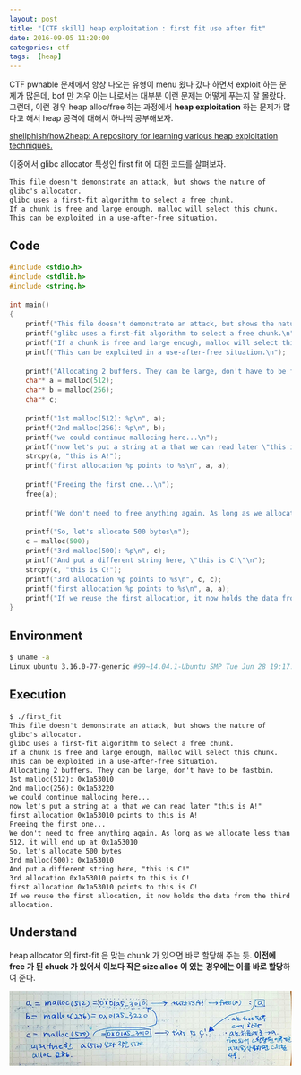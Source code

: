 ```yaml
---
layout: post
title: "[CTF skill] heap exploitation : first fit use after fit"
date: 2016-09-05 11:20:00
categories: ctf
tags:  [heap]
---
```


CTF pwnable 문제에서 항상 나오는 유형이 menu 왔다 갔다 하면서 exploit 하는 문제가 많은데, bof 만 겨우 아는 나로서는 대부분 이런 문제는 어떻게 푸는지 잘 몰랐다.  그런데, 이런 경우 heap alloc/free 하는 과정에서  **heap exploitation** 하는 문제가 많다고 해서 heap 공격에 대해서 하나씩 공부해보자.

<!--more--> 

[shellphish/how2heap: A repository for learning various heap exploitation techniques.](https://github.com/shellphish/how2heap)

이중에서 glibc allocator 특성인 first fit 에 대한 코드를 살펴보자.

```
This file doesn't demonstrate an attack, but shows the nature of glibc's allocator.
glibc uses a first-fit algorithm to select a free chunk.
If a chunk is free and large enough, malloc will select this chunk.
This can be exploited in a use-after-free situation.
```

## Code

```c
#include <stdio.h>
#include <stdlib.h>
#include <string.h>

int main()
{
	printf("This file doesn't demonstrate an attack, but shows the nature of glibc's allocator.\n");
	printf("glibc uses a first-fit algorithm to select a free chunk.\n");
	printf("If a chunk is free and large enough, malloc will select this chunk.\n");
	printf("This can be exploited in a use-after-free situation.\n");

	printf("Allocating 2 buffers. They can be large, don't have to be fastbin.\n");
	char* a = malloc(512);
	char* b = malloc(256);
	char* c;

	printf("1st malloc(512): %p\n", a);
	printf("2nd malloc(256): %p\n", b);
	printf("we could continue mallocing here...\n");
	printf("now let's put a string at a that we can read later \"this is A!\"\n");
	strcpy(a, "this is A!");
	printf("first allocation %p points to %s\n", a, a);

	printf("Freeing the first one...\n");
	free(a);

	printf("We don't need to free anything again. As long as we allocate less than 512, it will end up at %p\n", a);

	printf("So, let's allocate 500 bytes\n");
	c = malloc(500);
	printf("3rd malloc(500): %p\n", c);
	printf("And put a different string here, \"this is C!\"\n");
	strcpy(c, "this is C!");
	printf("3rd allocation %p points to %s\n", c, c);
	printf("first allocation %p points to %s\n", a, a);
	printf("If we reuse the first allocation, it now holds the data from the third allocation.");
}
```

## Environment 

```bash
$ uname -a
Linux ubuntu 3.16.0-77-generic #99~14.04.1-Ubuntu SMP Tue Jun 28 19:17:10 UTC 2016 x86_64 x86_64 x86_64 GNU/Linux
```

## Execution

```
$ ./first_fit 
This file doesn't demonstrate an attack, but shows the nature of glibc's allocator.
glibc uses a first-fit algorithm to select a free chunk.
If a chunk is free and large enough, malloc will select this chunk.
This can be exploited in a use-after-free situation.
Allocating 2 buffers. They can be large, don't have to be fastbin.
1st malloc(512): 0x1a53010
2nd malloc(256): 0x1a53220
we could continue mallocing here...
now let's put a string at a that we can read later "this is A!"
first allocation 0x1a53010 points to this is A!
Freeing the first one...
We don't need to free anything again. As long as we allocate less than 512, it will end up at 0x1a53010
So, let's allocate 500 bytes
3rd malloc(500): 0x1a53010
And put a different string here, "this is C!"
3rd allocation 0x1a53010 points to this is C!
first allocation 0x1a53010 points to this is C!
If we reuse the first allocation, it now holds the data from the third allocation.
```

## Understand

heap allocator 의 first-fit 은 맞는 chunk 가 있으면 바로 할당해 주는 듯. **이전에 free 가 된 chuck 가 있어서 이보다 작은 size alloc 이 있는 경우에는 이를 바로 할당**하여 준다.

![heap first fit](https://raw.githubusercontent.com/humb1ec0ding/humb1ec0ding-etc/master/2016/09/heap_first_fit.jpg)





